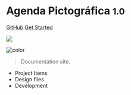 # Agenda Pictográfica <small>1.0</small>

[GitHub](https://github.com/nicoliniyo/agendapecs)
[Get Started](README.md)

<!-- background image -->

![](_media/bg.png)

<!-- background color -->

![color](#f0f0f0)

> Documentation site.

- Project Items
- Design files
- Development
